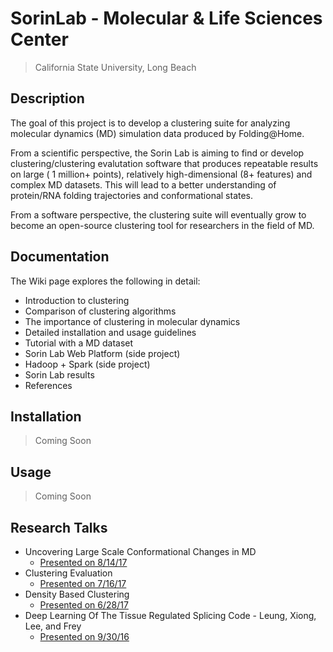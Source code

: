 # SorinLab - Molecular & Life Sciences Center
> California State University, Long Beach

## Description
The goal of this project is to develop a clustering suite for analyzing molecular dynamics (MD) simulation data produced by Folding@Home. 

From a scientific perspective, the Sorin Lab is aiming to find or develop clustering/clustering evalutation software that produces repeatable results on large ( 1 million+ points), relatively high-dimensional (8+ features) and complex MD datasets. This will lead to a better understanding of protein/RNA folding trajectories and conformational states. 

From a software perspective, the clustering suite will eventually grow to become an open-source clustering tool for researchers in the field of MD.

## Documentation
The Wiki page explores the following in detail:
* Introduction to clustering
* Comparison of clustering algorithms
* The importance of clustering in molecular dynamics
* Detailed installation and usage guidelines
* Tutorial with a MD dataset
* Sorin Lab Web Platform (side project)
* Hadoop + Spark (side project)
* Sorin Lab results
* References

## Installation
> Coming Soon

## Usage
> Coming Soon

## Research Talks
* Uncovering Large Scale Conformational Changes in MD
  * [Presented on 8/14/17](talks/8_14_17/UncoveringLargeScaleConformationalChangeInMD.pptx)
* Clustering Evaluation
  * [Presented on 7/16/17](talks/7_16_17/ClusteringEvaluation.pptx)
* Density Based Clustering
  * [Presented on 6/28/17](talks/6_28_17/DensityBasedClustering.pptx)
* Deep Learning Of The Tissue Regulated Splicing Code - Leung, Xiong, Lee, and Frey
  * [Presented on 9/30/16](talks/9_30_16/DeepLearningOfTheTissueRegulatedSplicingCode.pdf)
